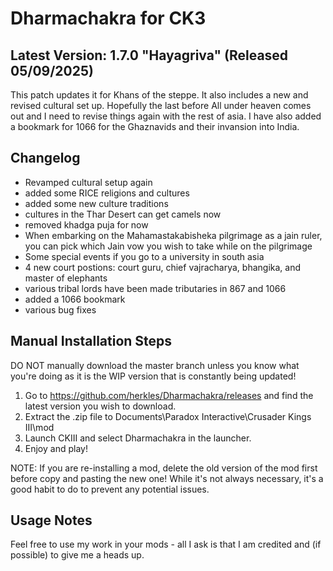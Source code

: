 # Dharmachakra for CK3

## Latest Version: 1.7.0 "Hayagriva" (Released 05/09/2025)

This patch updates it for Khans of the steppe. It also includes a new and revised cultural set up. Hopefully the last before All under heaven comes out and I need to revise things again with the rest of asia. I have also added a bookmark for 1066 for the Ghaznavids and their invansion into India.

## Changelog

- Revamped cultural setup again
- added some RICE religions and cultures
- added some new culture traditions
- cultures in the Thar Desert can get camels now
- removed khadga puja for now
- When embarking on the Mahamastakabisheka pilgrimage as a jain ruler, you can pick which Jain vow you wish to take while on the pilgrimage
- Some special events if you go to a university in south asia
- 4 new court postions: court guru, chief vajracharya, bhangika, and master of elephants
- various tribal lords have been made tributaries in 867 and 1066
- added a 1066 bookmark
- various bug fixes


## Manual Installation Steps

DO NOT manually download the master branch unless you know what you're doing as it is the WIP version that is constantly being updated!

1. Go to <https://github.com/herkles/Dharmachakra/releases> and find the latest version you wish to download.
2. Extract the .zip file to Documents\Paradox Interactive\Crusader Kings III\mod
3. Launch CKIII and select Dharmachakra in the launcher.
4. Enjoy and play!

NOTE: If you are re-installing a mod, delete the old version of the mod first before copy and pasting the new one! While it's not always necessary, it's a good habit to do to prevent any potential issues.

## Usage Notes
Feel free to use my work in your mods - all I ask is that I am credited and (if possible) to give me a heads up.